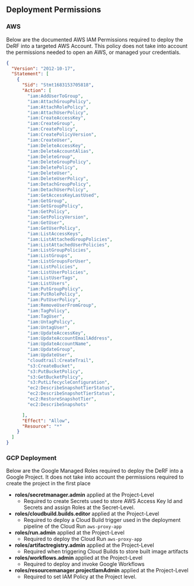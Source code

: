 ## Deployment Permissions

### AWS
Below are the documented AWS IAM Permissions required to deploy the DeRF into a targeted AWS Account.  This policy does not take into account the permissions needed to open an AWS, or managed your credentials.

```json
{
  "Version": "2012-10-17",
  "Statement": [
    {
      "Sid": "Stmt1683153705818",
      "Action": [
        "iam:AddUserToGroup",
        "iam:AttachGroupPolicy",
        "iam:AttachRolePolicy",
        "iam:AttachUserPolicy",
        "iam:CreateAccessKey",
        "iam:CreateGroup",
        "iam:CreatePolicy",
        "iam:CreatePolicyVersion",
        "iam:CreateUser",
        "iam:DeleteAccessKey",
        "iam:DeleteAccountAlias",
        "iam:DeleteGroup",
        "iam:DeleteGroupPolicy",
        "iam:DeletePolicy",
        "iam:DeleteUser",
        "iam:DeleteUserPolicy",
        "iam:DetachGroupPolicy",
        "iam:DetachUserPolicy",
        "iam:GetAccessKeyLastUsed",
        "iam:GetGroup",
        "iam:GetGroupPolicy",
        "iam:GetPolicy",
        "iam:GetPolicyVersion",
        "iam:GetUser",
        "iam:GetUserPolicy",
        "iam:ListAccessKeys",
        "iam:ListAttachedGroupPolicies",
        "iam:ListAttachedUserPolicies",
        "iam:ListGroupPolicies",
        "iam:ListGroups",
        "iam:ListGroupsForUser",
        "iam:ListPolicies",
        "iam:ListUserPolicies",
        "iam:ListUserTags",
        "iam:ListUsers",
        "iam:PutGroupPolicy",
        "iam:PutRolePolicy",
        "iam:PutUserPolicy",
        "iam:RemoveUserFromGroup",
        "iam:TagPolicy",
        "iam:TagUser",
        "iam:UntagPolicy",
        "iam:UntagUser",
        "iam:UpdateAccessKey",
        "iam:UpdateAccountEmailAddress",
        "iam:UpdateAccountName",
        "iam:UpdateGroup",
        "iam:UpdateUser",
        "cloudtrail:CreateTrail",
        "s3:CreateBucket",
        "s3:PutBucketPolicy",
        "s3:GetBucketPolicy",
        "s3:PutLifecycleConfiguration",
        "ec2:DescribeSnapshotTierStatus",
        "ec2:DescribeSnapshotTierStatus",
        "ec2:RestoreSnapshotTier",
        "ec2:DescribeSnapshots"

      ],
      "Effect": "Allow",
      "Resource": "*"
    }
  ]
}

```


### GCP Deployment
Below are the Google Managed Roles required to deploy the DeRF into a Google Project.  It does not take into account the permissions required to create the project in the first place

- **roles/secretmanager.admin** applied at the Project-Level
    - Required to create Secrets used to store AWS Access Key Id and Secrets and assign Roles at the Secret-Level.
- **roles/cloudbuild.builds.editor** applied at the Project-Level
    - Required to deploy a Cloud Build trigger used in the deployment pipeline of the Cloud Run `aws-proxy-app`
- **roles/run.admin** applied at the Project-Level
    - Required to deploy the Cloud Run `aws-proxy-app`
- **roles/artifactregistry.admin** applied at the Project-Level
    - Required when triggering Cloud Builds to store built image artifacts
- **roles/workflows.admin** applied at the Project-Level
    - Required to deploy and invoke Google Workflows
- **roles/resourcemanager.projectIamAdmin** applied at the Project-Level
    - Required to set IAM Policy at the Project level.




